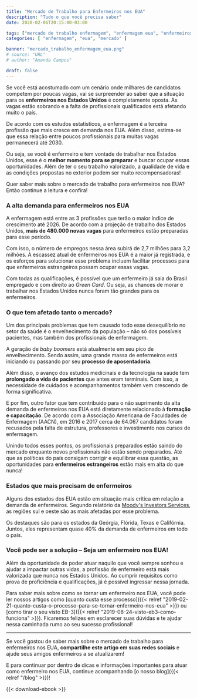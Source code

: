 ```yaml
---
title: "Mercado de Trabalho para Enfermeiros nos EUA"
description: "Tudo o que você precisa saber"
date: 2020-02-06T20:15:00-03:00

tags: ["mercado de trabalho enfermagem", "enfermagem eua", "enfermeiros eua", "enfermeiros usa", "nurse usa", "foreign nurses", "home care"]
categories: [ "enfermagem", "eua", "mercado" ]

banner: "mercado_trabalho_enfermagem_eua.png"
# source: "URL"
# author: "Amanda Campos"

draft: false
---
```


Se você está acostumado com um cenário onde milhares de candidatos competem por poucas vagas, vai se surpreender ao saber que a situação para os **enfermeiros nos Estados Unidos** é completamente oposta. As vagas estão sobrando e a falta de profissionais qualificados está afetando muito o país.

De acordo com os estudos estatísticos, a enfermagem é a terceira profissão que mais cresce em demanda nos EUA. Além disso, estima-se que essa relação entre poucos profissionais para muitas vagas permanecerá até 2030.

Ou seja, se você é enfermeiro e tem vontade de trabalhar nos Estados Unidos, esse é o **melhor momento para se preparar** e buscar ocupar essas oportunidades. Além de ter o seu trabalho valorizado, a qualidade de vida e as condições propostas no exterior podem ser muito recompensadoras!

Quer saber mais sobre o mercado de trabalho para enfermeiros nos EUA? Então continue a leitura e confira!

### A alta demanda para enfermeiros nos EUA

A enfermagem está entre as 3 profissões que terão o maior índice de crescimento até 2026. De acordo com a projeção de trabalho dos Estados Unidos, **mais de 480.000 novas vagas** para enfermeiros estão preparadas para esse período.

Com isso, o número de empregos nessa área subirá de 2,7 milhões para 3,2 milhões. A escassez atual de enfermeiros nos EUA é a maior já registrada, e os esforços para solucionar esse problema incluem facilitar processos para que enfermeiros estrangeiros possam ocupar essas vagas.

Com todas as qualificações, é possível que um enfermeiro já saia do Brasil empregado e com direito ao *Green Card*. Ou seja, as chances de morar e trabalhar nos Estados Unidos nunca foram tão grandes para os enfermeiros.

### O que tem afetado tanto o mercado?

Um dos principais problemas que tem causado todo esse desequilíbrio no setor da saúde é o envelhecimento da população – não só dos possíveis pacientes, mas também dos profissionais de enfermagem.

A geração de *baby boomers* está atualmente em seu pico de envelhecimento. Sendo assim, uma grande massa de enfermeiros está iniciando ou passando por seu **processo de aposentadoria**.

Além disso, o avanço dos estudos medicinais e da tecnologia na saúde tem **prolongado a vida de pacientes** que antes eram terminais. Com isso, a necessidade de cuidados e acompanhamentos também vem crescendo de forma significativa.

E por fim, outro fator que tem contribuído para o não suprimento da alta demanda de enfermeiros nos EUA está diretamente relacionado à **formação e capacitação**. De acordo com a Associação Americana de Faculdades de Enfermagem (AACN), em 2016 e 2017 cerca de 64.067 candidatos foram recusados pela falta de estrutura, professores e investimento nos cursos de enfermagem.

Unindo todos esses pontos, os profissionais preparados estão saindo do mercado enquanto novos profissionais não estão sendo preparados. Até que as políticas do país consigam corrigir e equilibrar essa questão, as oportunidades para **enfermeiros estrangeiros** estão mais em alta do que nunca!

### Estados que mais precisam de enfermeiros

Alguns dos estados dos EUA estão em situação mais crítica em relação a demanda de enfermeiros. Segundo relatório da [Moody's Investors Services](https://www.moodys.com/research/Moodys-Nursing-shortage-will-persist-until-2025-weakening-US-NFP--PR_380467), as regiões sul e oeste são as mais afetadas por esse problema.

Os destaques são para os estados da Geórgia, Flórida, Texas e Califórnia. Juntos, eles representam quase 40% da demanda de enfermeiros em todo o país.

### Você pode ser a solução – Seja um enfermeiro nos EUA!

Além da oportunidade de poder atuar naquilo que você sempre sonhou e ajudar a impactar outras vidas, a profissão de enfermeiro está mais valorizada que nunca nos Estados Unidos. Ao cumprir requisitos como prova de proficiência e qualificações, já é possível ingressar nessa jornada.

Para saber mais sobre como se tornar um enfermeiro nos EUA, você pode ler nossos artigos como [quanto custa esse processo]({{< relref "2019-02-21-quanto-custa-o-processo-para-se-tornar-enfermeiro-nos-eua" >}}) ou [como tirar o seu visto EB-3]({{< relref "2019-08-24-visto-eb3-como-funciona" >}}). Ficaremos felizes em esclarecer suas dúvidas e te ajudar nessa caminhada rumo ao seu sucesso profissional!

---

Se você gostou de saber mais sobre o mercado de trabalho para enfermeiros nos EUA, **compartilhe este artigo em suas redes sociais** e ajude seus amigos enfermeiros a se atualizarem!

E para continuar por dentro de dicas e informações importantes para atuar como enfermeiro nos EUA, continue acompanhando [o nosso blog]({{< relref "/blog" >}})!

{{< download-ebook >}}
